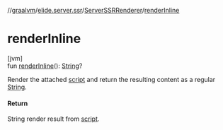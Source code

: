 //[graalvm](../../../index.md)/[elide.server.ssr](../index.md)/[ServerSSRRenderer](index.md)/[renderInline](render-inline.md)

# renderInline

[jvm]\
fun [renderInline](render-inline.md)(): [String](https://kotlinlang.org/api/latest/jvm/stdlib/kotlin/-string/index.html)?

Render the attached [script](../../../../graalvm/elide.server.ssr/-server-s-s-r-renderer/script.md) and return the resulting content as a regular [String](https://kotlinlang.org/api/latest/jvm/stdlib/kotlin/-string/index.html).

#### Return

String render result from [script](../../../../graalvm/elide.server.ssr/-server-s-s-r-renderer/script.md).
